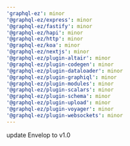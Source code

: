 ```yaml
---
'graphql-ez': minor
'@graphql-ez/express': minor
'@graphql-ez/fastify': minor
'@graphql-ez/hapi': minor
'@graphql-ez/http': minor
'@graphql-ez/koa': minor
'@graphql-ez/nextjs': minor
'@graphql-ez/plugin-altair': minor
'@graphql-ez/plugin-codegen': minor
'@graphql-ez/plugin-dataloader': minor
'@graphql-ez/plugin-graphiql': minor
'@graphql-ez/plugin-modules': minor
'@graphql-ez/plugin-scalars': minor
'@graphql-ez/plugin-schema': minor
'@graphql-ez/plugin-upload': minor
'@graphql-ez/plugin-voyager': minor
'@graphql-ez/plugin-websockets': minor
---
```


update Envelop to v1.0
